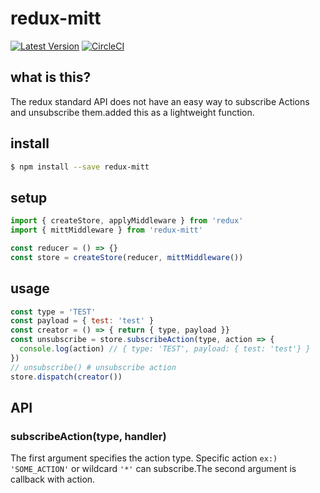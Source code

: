 # redux-mitt

[![Latest Version](https://img.shields.io/badge/npm-v2.0.0-C12127.svg)](https://www.npmjs.com/package/redux-mitt)
[![CircleCI](https://circleci.com/gh/takefumi-yoshii/redux-mitt/tree/master.svg?style=svg)](https://circleci.com/gh/takefumi-yoshii/redux-mitt/tree/master)

## what is this?

The redux standard API does not have an easy way to subscribe Actions and unsubscribe them.added this as a lightweight function.

## install

```sh
$ npm install --save redux-mitt
```

## setup

```javascript
import { createStore, applyMiddleware } from 'redux'
import { mittMiddleware } from 'redux-mitt'

const reducer = () => {}
const store = createStore(reducer, mittMiddleware())
```
## usage

```javascript
const type = 'TEST'
const payload = { test: 'test' }
const creator = () => { return { type, payload }}
const unsubscribe = store.subscribeAction(type, action => {
  console.log(action) // { type: 'TEST', payload: { test: 'test'} }
})
// unsubscribe() # unsubscribe action
store.dispatch(creator())
```

## API

### subscribeAction(type, handler)

The first argument specifies the action type. Specific action `ex:) 'SOME_ACTION'` or wildcard `'*'` can subscribe.The second argument is callback with action.
